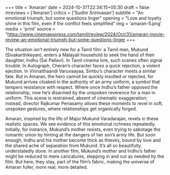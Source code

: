 +++
title = 'Amaran'
date = 2024-10-31T22:34:15+05:30
draft = false
mreviews = ['Amaran']
critics = ['Sudhir Srinivasan']
subtitle = "An emotional triumph, but some questions linger"
opening = "Love and loyalty shine in this film, even if the conflict feels simplified"
img = 'amaran-5.png'
media = 'print'
source = "https://www.cinemaexpress.com/tamil/review/2024/Oct/31/amaran-movie-review-an-emotional-triumph-but-some-questions-linger
+++

The situation isn’t entirely new for a Tamil film: a Tamil man, Mukund (Sivakarthikeyan), enters a Malayali household to seek the hand of their daughter, Indhu (Sai Pallavi). In Tamil cinema lore, such scenes often signal trouble. In Autograph, Cheran’s character faces a quick rejection, a violent ejection. In Vinnaithaandi Varuvaayaa, Simbu’s character meets a similar fate. But in Amaran, the hero cannot be quickly insulted or rejected, for Mukund arrives cloaked in the authority of an army uniform, a symbol that tempers resistance with respect. Where once Indhu’s father opposed the relationship, now he’s disarmed by the unspoken reverence for a man in uniform. This scene is restrained, absent of cinematic exaggeration; instead, director Rajkumar Periasamy allows these moments to revel in soft, unspoken gestures, where relationships get organically forged.

Amaran, inspired by the life of Major Mukund Varadarajan, revels in these realistic spaces. We see evidence of this emotional richness repeatedly. Initially, for instance, Mukund’s mother resists, even trying to sabotage the romantic union by hinting at the dangers of her son’s army life. But soon enough, Indhu and his mother become thick as thieves, bound by love and the shared ache of separation from Mukund. It’s all so beautifully, understatedly done. In another film, Mukund’s mother and Indhu’s father might be reduced to mere caricatures, stepping in and out as needed by the film. But here, they stay, part of the film’s fabric, making the universe of Amaran fuller, more real, more detailed.
